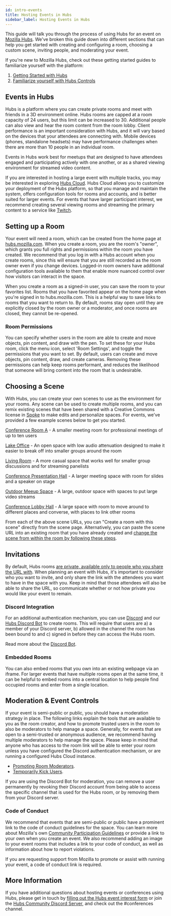 ```yaml
---
id: intro-events
title: Hosting Events in Hubs
sidebar_label: Hosting Events in Hubs
---
```


This guide will talk you through the process of using Hubs for an event on [Mozilla Hubs](https://hubs.mozilla.com). We've broken this guide down into different sections that can help you get started with creating and configuring a room, choosing a custom scene, inviting people, and moderating your event. 

If you're new to Mozilla Hubs, check out these getting started guides to familiarize yourself with the platform: 

1. [Getting Started with Hubs](./intro-hubs.html) 
2. [Familiarize yourself with Hubs Controls](./hubs-controls.html)

## Events in Hubs
Hubs is a platform where you can create private rooms and meet with friends in a 3D environment online. Hubs rooms are capped at a room capacity of 24 users, but this limit can be increased to 30. Additional people can also view and hear the room content from the room lobby. Client performance is an important consideration with Hubs, and it will vary based on the devices that your attendees are connecting with. Mobile devices (phones, standalone headsets) may have performance challenges when there are more than 10 people in an individual room.  

Events in Hubs work best for meetups that are designed to have attendees engaged and participating actively with one another, or as a shared viewing environment for streamed video content. 

If you are interested in hosting a large event with multiple tracks, you may be interested in exploring [Hubs Cloud](./hubs-cloud-getting-started.html). Hubs Cloud allows you to customize your deployment of the Hubs platform, so that you manage and maintain the system, offers configuration tools for rooms and accounts, and is better suited for larger events. For events that have larger participant interest, we recommend creating several viewing rooms and streaming the primary content to a service like [Twitch](https://twitch.tv).

## Setting up a Room
Your event will need a room, which can be created from the home page at [hubs.mozilla.com](https://hubs.mozilla.com). When you create a room, you are the room's "owner", which grants you full rights and permissions within the room you have created. We recommend that you log in with a Hubs account when you create rooms, since this will ensure that you are still recorded as the room owner even if you change devices. Logged-in room owners have additional configuration tools available to them that enable more nuanced control over how visitors can interact in the space.

When you create a room as a signed-in user, you can save the room to your favorites list. Rooms that you have favorited appear on the home page when you're signed in to hubs.mozilla.com. This is a helpful way to save links to rooms that you want to return to. By default, rooms stay open until they are explicitly closed by the room owner or a moderator, and once rooms are closed, they cannot be re-opened.

### Room Permissions

You can specify whether users in the room are able to create and move objects, pin content, and draw with the pen. To set these for your Hubs room, click the menu icon, select 'Room Settings', and toggle the permissions that you want to set. By default, users can create and move objects, pin content, draw, and create cameras. Removing these permissions can help keep rooms performant, and reduces the likelihood that someone will bring content into the room that is undesirable.

## Choosing a Scene
With Hubs, you can create your own scenes to use as the environment for your rooms. Any scene can be used to create multiple rooms, and you can remix existing scenes that have been shared with a Creative Commons license in [Spoke](./intro-spoke.html) to make edits and personalize spaces. For events, we've provided a few example scenes below to get you started. 

[Conference Room A](https://hubs.mozilla.com/scenes/GvQthTN/conference-room-a) - A smaller meeting room for professional meetings of up to ten users

[Lake Office](https://hubs.mozilla.com/scenes/QiUmYC3/lake-office) - An open space with low audio attenuation designed to make it easier to break off into smaller groups around the room

[Living Room](https://hubs.mozilla.com/scenes/y7wBpta/better-lit-living-room) - A more casual space that works well for smaller group discussions and for streaming panelists

[Conference Presentation Hall](https://hubs.mozilla.com/scenes/HHKr45j/conference-presentation-hall) - A larger meeting space with room for slides and a speaker on stage

[Outdoor Meeup Space](https://hubs.mozilla.com/scenes/2rEmqCK/outdoor-meetup) - A large, outdoor space with spaces to put large video streams 

[Conference Lobby Hall](https://hubs.mozilla.com/scenes/u3ezwKe/customizable-conference-lobby) - A large space with room to move around to different places and converse, with places to link other rooms

From each of the above scene URLs, you can "Create a room with this scene" directly from the scene page. Alternatively, you can paste the scene URL into an existing room that you have already created and [change the scene from within the room by following these steps](./hubs-room-settings.html#change-the-scene).

## Invitations
By default, Hubs rooms [are private, available only to people who you share the URL with](https://blog.mozvr.com/creating-privacy-centric-virtual-spaces/). When planning an event with Hubs, it's important to consider who you want to invite, and only share the link with the attendees you want to have in the space with you. Keep in mind that those attendees will also be able to share the URL, so communicate whether or not how private you would like your event to remain. 

### Discord Integration
For an additional authentication mechanism, you can use [Discord](https://discordapp.com) and our [Hubs Discord Bot](https://hubs.mozilla.com/discord) to create rooms. This will require that users are a) a member of your Discord server, b) allowed in the channel the room has been bound to and c) signed in before they can access the Hubs room. 

Read more about the [Discord Bot](./hubs-discord-bot.html).

### Embedded Rooms
You can also embed rooms that you own into an existing webpage via an iframe. For larger events that have multiple rooms open at the same time, it can be helpful to embed rooms into a central location to help people find occupied rooms and enter from a single location.

## Moderation & Event Controls
If your event is semi-public or public, you should have a moderation strategy in place. The following links explain the tools that are available to you as the room creator, and how to promote trusted users in the room to also be moderators to help manage a space. Generally, for events that are open to a semi-trusted or anonymous audience, we recommend having multiple moderators to help manage the space. Please keep in mind that anyone who has access to the room link will be able to enter your room unless you have configured the Discord authentication mechanism, or are running a configured Hubs Cloud instance. 

* [Promoting Room Moderators](./hubs-room-settings.html#promoting-room-moderators).
* [Temporarily Kick Users](./hubs-room-settings.html#kick-users).

If you are using the Discord Bot for moderation, you can remove a user permanently by revoking their Discord account from being able to access the specific channel that is used for the Hubs room, or by removing them from your Discord server.


### Code of Conduct
We recommend that events that are semi-public or public have a prominent link to the code of conduct guidelines for the space. You can learn more about Mozilla's own [Community Participation Guidelines](https://www.mozilla.org/en-US/about/governance/policies/participation/) or provide a link to your own when you create an event. We also recommend adding an image to your event rooms that includes a link to your code of conduct, as well as information about how to report violations. 

If you are requesting support from Mozilla to promote or assist with running your event, a code of conduct link is required.

## More Information
If you have additional questions about hosting events or conferences using Hubs, please get in touch by [filling out the Hubs event interest form](https://airtable.com/shrAtlBbxEKkLbMsd) or join the [Hubs Community Discord Server](https://discord.gg/wHmY4nd), and check out the #conferences channel.
